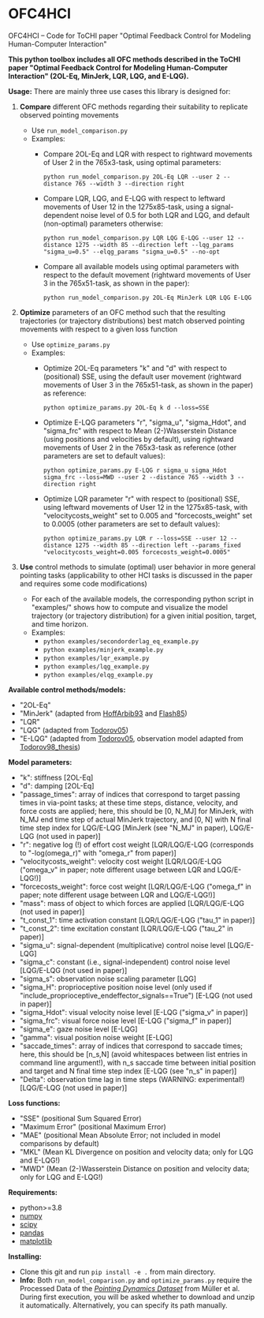 # OFC4HCI
OFC4HCI – Code for ToCHI paper "Optimal Feedback Control for Modeling Human-Computer Interaction"

<large>**This python toolbox includes all OFC methods described in the ToCHI paper "Optimal Feedback Control for Modeling Human-Computer Interaction" (2OL-Eq, MinJerk, LQR, LQG, and E-LQG).**</large>

**Usage:**
There are mainly three use cases this library is designed for:
1. **Compare** different OFC methods regarding their suitability to replicate observed pointing movements
    - Use `run_model_comparison.py`
    - Examples:
        - Compare 2OL-Eq and LQR with respect to rightward movements of User 2 in the 765x3-task, using optimal parameters:
        
          `python run_model_comparison.py 2OL-Eq LQR --user 2 --distance 765 --width 3 --direction right`
        - Compare LQR, LQG, and E-LQG with respect to leftward movements of User 12 in the 1275x85-task, using a signal-dependent noise level of 0.5 for both LQR and LQG, and default (non-optimal) parameters otherwise:
        
          `python run_model_comparison.py LQR LQG E-LQG --user 12 --distance 1275 --width 85 --direction left --lqg_params "sigma_u=0.5" --elqg_params "sigma_u=0.5" --no-opt`
        - Compare all available models using optimal parameters with respect to the default movement (rightward movements of User 3 in the 765x51-task, as shown in the paper):
        
          `python run_model_comparison.py 2OL-Eq MinJerk LQR LQG E-LQG`
          
2. **Optimize** parameters of an OFC method such that the resulting trajectories (or trajectory distributions) best match observed pointing movements with respect to a given loss function
    - Use `optimize_params.py`
    - Examples:
        - Optimize 2OL-Eq parameters "k" and "d" with respect to (positional) SSE, using the default user movement (rightward movements of User 3 in the 765x51-task, as shown in the paper) as reference:
        
          `python optimize_params.py 2OL-Eq k d --loss=SSE`
        - Optimize E-LQG parameters "r", "sigma_u", "sigma_Hdot", and "sigma_frc" with respect to Mean (2-)Wasserstein Distance (using positions and velocities by default), using rightward movements of User 2 in the 765x3-task as reference (other parameters are set to default values):
        
          `python optimize_params.py E-LQG r sigma_u sigma_Hdot sigma_frc --loss=MWD --user 2 --distance 765 --width 3 --direction right`
        - Optimize LQR parameter "r" with respect to (positional) SSE, using leftward movements of User 12 in the 1275x85-task, with "velocitycosts_weight" set to 0.005 and "forcecosts_weight" set to 0.0005 (other parameters are set to default values):
        
          `python optimize_params.py LQR r --loss=SSE --user 12 --distance 1275 --width 85 --direction left --params_fixed "velocitycosts_weight=0.005 forcecosts_weight=0.0005"`
          
3. **Use** control methods to simulate (optimal) user behavior in more general pointing tasks (applicability to other HCI tasks is discussed in the paper and requires some code modifications)
    - For each of the available models, the corresponding python script in "examples/" shows how to compute and visualize the model trajectory (or trajectory distribution) for a given initial position, target, and time horizon.
    - Examples:
        - `python examples/secondorderlag_eq_example.py`
        - `python examples/minjerk_example.py`
        - `python examples/lqr_example.py`
        - `python examples/lqg_example.py`
        - `python examples/elqg_example.py`

**Available control methods/models:**
- "2OL-Eq"
- "MinJerk" (adapted from [HoffArbib93](https://pubmed.ncbi.nlm.nih.gov/12581988/) and [Flash85](https://www.jneurosci.org/content/5/7/1688))
- "LQR"
- "LQG" (adapted from [Todorov05](https://www.ncbi.nlm.nih.gov/pmc/articles/PMC1550971/))
- "E-LQG" (adapted from [Todorov05](https://www.ncbi.nlm.nih.gov/pmc/articles/PMC1550971/), observation model adapted from [Todorov98_thesis](https://homes.cs.washington.edu/~todorov/papers/TodorovThesis.pdf))

**Model parameters:**
- "k": stiffness [2OL-Eq]
- "d": damping [2OL-Eq]
- "passage_times": array of indices that correspond to target passing times in via-point tasks; at these time steps, distance, velocity, and force costs are applied; here, this should be [0, N_MJ] for MinJerk, with N_MJ end time step of actual MinJerk trajectory, and [0, N] with N final time step index for LQG/E-LQG [MinJerk (see "N_MJ" in paper), LQG/E-LQG (not used in paper)]
- "r": negative log (!) of effort cost weight [LQR/LQG/E-LQG (corresponds to "-log(omega_r)" with "omega_r" from paper)]
- "velocitycosts_weight": velocity cost weight [LQR/LQG/E-LQG ("omega_v" in paper; note different usage between LQR and LQG/E-LQG!)]
- "forcecosts_weight": force cost weight [LQR/LQG/E-LQG ("omega_f" in paper; note different usage between LQR and LQG/E-LQG!)]
- "mass": mass of object to which forces are applied [LQR/LQG/E-LQG (not used in paper)]
- "t_const_1": time activation constant [LQR/LQG/E-LQG ("tau_1" in paper)]
- "t_const_2": time excitation constant [LQR/LQG/E-LQG ("tau_2" in paper)]
- "sigma_u": signal-dependent (multiplicative) control noise level [LQG/E-LQG]
- "sigma_c": constant (i.e., signal-independent) control noise level [LQG/E-LQG (not used in paper)]
- "sigma_s": observation noise scaling parameter [LQG]
- "sigma_H": proprioceptive position noise level (only used if "include_proprioceptive_endeffector_signals==True") [E-LQG (not used in paper)]
- "sigma_Hdot": visual velocity noise level [E-LQG ("sigma_v" in paper)]
- "sigma_frc": visual force noise level [E-LQG ("sigma_f" in paper)]
- "sigma_e": gaze noise level [E-LQG]
- "gamma": visual position noise weight [E-LQG]
- "saccade_times": array of indices that correspond to saccade times; here, this should be [n_s,N] (avoid whitespaces between list entries in command line argument!), with n_s saccade time between initial position and target and N final time step index [E-LQG (see "n_s" in paper)]
- "Delta": observation time lag in time steps (WARNING: experimental!) [LQG/E-LQG (not used in paper)]

**Loss functions:**
- "SSE" (positional Sum Squared Error)
- "Maximum Error" (positional Maximum Error)
- "MAE" (positional Mean Absolute Error; not included in model comparisons by default)
- "MKL" (Mean KL Divergence on position and velocity data; only for LQG and E-LQG!)
- "MWD" (Mean (2-)Wasserstein Distance on position and velocity data; only for LQG and E-LQG!)

**Requirements:**
- python>=3.8
- [numpy](https://numpy.org/)
- [scipy](https://scipy.org/)
- [pandas](https://pandas.pydata.org/)
- [matplotlib](https://matplotlib.org/)

**Installing:**
- Clone this git and run `pip install -e .` from main directory.
- **Info:** Both `run_model_comparison.py` and `optimize_params.py` require the Processed Data of the [*Pointing Dynamics Dataset*](http://joergmueller.info/controlpointing/) from Müller et al. During first execution, you will be asked whether to download and unzip it automatically. Alternatively, you can specify its path manually.
